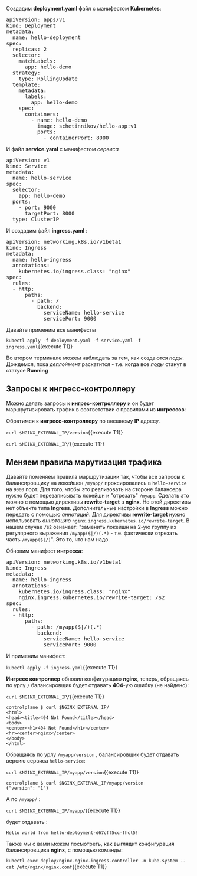 Создадим **deployment.yaml** файл с манифестом **Kubernetes**: 

<pre class="file" data-filename="./deployment.yaml" data-target="replace">
apiVersion: apps/v1
kind: Deployment
metadata:
  name: hello-deployment
spec:
  replicas: 2
  selector:
    matchLabels:
      app: hello-demo
  strategy:
    type: RollingUpdate
  template:
    metadata:
      labels:
        app: hello-demo
    spec:
      containers:
        - name: hello-demo
          image: schetinnikov/hello-app:v1
          ports:
            - containerPort: 8000
</pre>


И файл **service.yaml** с манифестом *сервиса* 

<pre class="file" data-filename="./service.yaml" data-target="replace">
apiVersion: v1
kind: Service
metadata:
  name: hello-service
spec:
  selector:
    app: hello-demo
  ports:
    - port: 9000
      targetPort: 8000
  type: ClusterIP
</pre>


И создадим файл **ingress.yaml**  :

<pre class="file" data-filename="./ingress.yaml" data-target="replace">
apiVersion: networking.k8s.io/v1beta1
kind: Ingress
metadata:
  name: hello-ingress
  annotations:
    kubernetes.io/ingress.class: "nginx"
spec:
  rules:
  - http:
      paths:
        - path: /
          backend:
            serviceName: hello-service
            servicePort: 9000
</pre>


Давайте применим все манифесты

`kubectl apply -f deployment.yaml -f service.yaml -f ingress.yaml`{{execute T1}}

Во втором терминале можем наблюдать за тем, как создаются *поды*. 
Дождемся, пока *деплоймент* раскатится - т.е. когда все *поды* станут в статусе **Running**


## Запросы к ингресс-контроллеру

Можно делать запросы к **ингрес-контроллеру** и он будет маршрутизировать трафик в соответствии с правилами из **ингрессов**:

Обратимся к **ингресс-контроллеру** по внешнему **IP** адресу. 

`curl $NGINX_EXTERNAL_IP/version`{{execute T1}}

`curl $NGINX_EXTERNAL_IP/`{{execute T1}}

## Меняем правила марутизация трафика

Давайте поменяем правила маршрутизации так, чтобы все запросы к балансировщику на локейшен `/myapp/` проксировались  в `hello-service` на `9000` порт. Для того, чтобы это реализовать на стороне балансера нужно будет перезаписывать локейшн и "отрезать" `/myapp`. Сделать это можно с помощью директивы **rewrite-target** в **nginx**.  Но этой директивы нет объекте типа **Ingress**. Дополнительные настройки в **Ingress** можно передать с помощью *аннотаций*. Для директивы **rewrite-target** нужно использовать *аннотацию* `nginx.ingress.kubernetes.io/rewrite-target`. В нашем случае `/$2` означает: "заменить локейшн на 2-ую группу из регулярного выражения `/myapp($|/)(.*)` - т.е. фактически отрезать часть `/myapp($|/)`". Это то, что нам надо. 

Обновим манифест **ингресса**: 

<pre class="file" data-filename="./ingress.yaml" data-target="replace">
apiVersion: networking.k8s.io/v1beta1
kind: Ingress
metadata:
  name: hello-ingress
  annotations:
    kubernetes.io/ingress.class: "nginx"
    nginx.ingress.kubernetes.io/rewrite-target: /$2
spec:
  rules:
  - http:
      paths:
        - path: /myapp($|/)(.*)
          backend:
            serviceName: hello-service
            servicePort: 9000
</pre>


И применим манифест: 

`kubectl apply -f ingress.yaml`{{execute T1}}

**Ингресс контроллер** обновил конфигурацию **nginx**, теперь, обращаясь по урлу `/` балансировщик будет отдавать **404**-ую ошибку (не найдено): 

`curl $NGINX_EXTERNAL_IP/`{{execute T1}}

```
controlplane $ curl $NGINX_EXTERNAL_IP/
<html>
<head><title>404 Not Found</title></head>
<body>
<center><h1>404 Not Found</h1></center>
<hr><center>nginx</center>
</body>
</html>

```

Обращаясь по урлу `/myapp/version` , балансировщик будет отдавать версию сервиса `hello-service`:

`curl $NGINX_EXTERNAL_IP/myapp/version`{{execute T1}}

```
controlplane $ curl $NGINX_EXTERNAL_IP/myapp/version
{"version": "1"}
```

А по `/myapp/` :

`curl $NGINX_EXTERNAL_IP/myapp/`{{execute T1}}

будет отдавать :

```controlplane $ curl $NGINX_EXTERNAL_IP/myapp/
Hello world from hello-deployment-d67cff5cc-fhcl5!
```

Также мы с вами можем посмотреть, как выглядит конфигурация балансировщика **nginx**, с помощью команды:

`kubectl exec deploy/nginx-nginx-ingress-controller -n kube-system -- cat /etc/nginx/nginx.conf`{{execute T1}}






